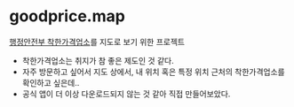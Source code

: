# goodprice.map
[행정안전부 착한가격업소](https://www.goodprice.go.kr/index.jsp)를 지도로 보기 위한 프로젝트


- 착한가격업소는 취지가 참 좋은 제도인 것 같다.
- 자주 방문하고 싶어서 지도 상에서, 내 위치 혹은 특정 위치 근처의 착한가격업소를 확인하고 싶은데..
- 공식 앱이 더 이상 다운로드되지 않는 것 같아 직접 만들어보았다.
